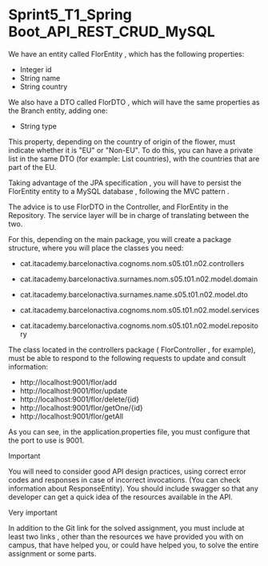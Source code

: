 # Sprint5_T1_Spring Boot_API_REST_CRUD_MySQL

We have an entity called  FlorEntity , which has the following properties:
- Integer id
- String name
- String country

We also have a DTO called  FlorDTO , which will have the same properties as the Branch entity, adding one:

- String type

This property, depending on the country of origin of the flower, must indicate whether it is "EU" or "Non-EU". To do this, you can have a private list in the same DTO (for example: List<String> countries), with the countries that are part of the EU.

Taking advantage of the JPA specification  , you will have to persist the  FlorEntity entity to a MySQL  database  , following the MVC pattern  .

The advice is   to use  FlorDTO in the Controller, and FlorEntity  in the Repository. The service layer will be in charge of translating between the two.

For this, depending on the main package, you will create a package structure, where you will place the classes you need:

- cat.itacademy.barcelonactiva.cognoms.nom.s05.t01.n02.controllers

- cat.itacademy.barcelonactiva.surnames.nom.s05.t01.n02.model.domain

- cat.itacademy.barcelonactiva.surnames.name.s05.t01.n02.model.dto

- cat.itacademy.barcelonactiva.cognoms.nom.s05.t01.n02.model.services

- cat.itacademy.barcelonactiva.cognoms.nom.s05.t01.n02.model.repository

The class located in the controllers package ( FlorController , for example), must be able to respond to the following requests to update and consult information:

- http://localhost:9001/flor/add
- http://localhost:9001/flor/update
- http://localhost:9001/flor/delete/{id}
- http://localhost:9001/flor/getOne/{id}
- http://localhost:9001/flor/getAll

As you can see, in the application.properties file, you must configure that the port to use is 9001.

Important

You will need to consider good API design practices, using correct error codes and responses in case of incorrect invocations. (You can check information about ResponseEntity).
You should include  swagger  so that any developer can get a quick idea of ​​the resources available in the API.

Very important

In addition to the Git link for the solved assignment,  you must include at least two links , other than the resources we have provided you with on campus, that have helped you, or could have helped you, to solve the entire assignment or some parts.